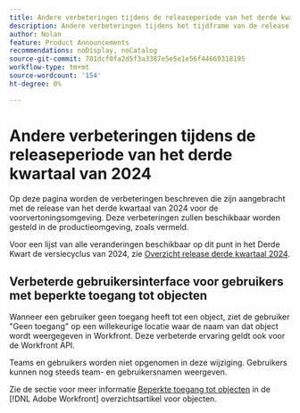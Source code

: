 ```yaml
---
title: Andere verbeteringen tijdens de releaseperiode van het derde kwartaal van 2024
description: Andere verbeteringen tijdens het tijdframe van de release van het derde kwartaal van 2024
author: Nolan
feature: Product Announcements
recommendations: noDisplay, noCatalog
source-git-commit: 781dcf0fa2d5f3a3387e5e5e1e56f44669318195
workflow-type: tm+mt
source-wordcount: '154'
ht-degree: 0%

---
```


# Andere verbeteringen tijdens de releaseperiode van het derde kwartaal van 2024

Op deze pagina worden de verbeteringen beschreven die zijn aangebracht met de release van het derde kwartaal van 2024 voor de voorvertoningsomgeving. Deze verbeteringen zullen beschikbaar worden gesteld in de productieomgeving, zoals vermeld.

Voor een lijst van alle veranderingen beschikbaar op dit punt in het Derde Kwart de versiecyclus van 2024, zie [Overzicht release derde kwartaal 2024](/help/quicksilver/product-announcements/product-releases/24-q3-release-activity/24-q3-release-overview.md).

## Verbeterde gebruikersinterface voor gebruikers met beperkte toegang tot objecten

Wanneer een gebruiker geen toegang heeft tot een object, ziet de gebruiker &quot;Geen toegang&quot; op een willekeurige locatie waar de naam van dat object wordt weergegeven in Workfront. Deze verbeterde ervaring geldt ook voor de Workfront API.

Teams en gebruikers worden niet opgenomen in deze wijziging. Gebruikers kunnen nog steeds team- en gebruikersnamen weergeven.

Zie de sectie voor meer informatie [Beperkte toegang tot objecten](/help/quicksilver/workfront-basics/navigate-workfront/workfront-navigation/understand-objects.md#restricted-access-to-objects) in de [!DNL Adobe Workfront] overzichtsartikel voor objecten.


